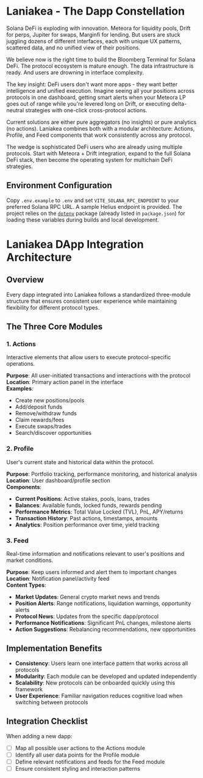 # Laniakea - The Dapp Constellation

Solana DeFi is exploding with innovation. Meteora for liquidity pools, Drift for perps, Jupiter for swaps, Marginfi for lending. But users are stuck juggling dozens of different interfaces, each with unique UX patterns, scattered data, and no unified view of their positions.

We believe now is the right time to build the Bloomberg Terminal for Solana DeFi. The protocol ecosystem is mature enough. The data infrastructure is ready. And users are drowning in interface complexity.

The key insight: DeFi users don't want more apps - they want better intelligence and unified execution. Imagine seeing all your positions across protocols in one dashboard, getting smart alerts when your Meteora LP goes out of range while you're levered long on Drift, or executing delta-neutral strategies with one-click cross-protocol actions.

Current solutions are either pure aggregators (no insights) or pure analytics (no actions). Laniakea combines both with a modular architecture: Actions, Profile, and Feed components that work consistently across any protocol.

The wedge is sophisticated DeFi users who are already using multiple protocols. Start with Meteora + Drift integration, expand to the full Solana DeFi stack, then become the operating system for multichain DeFi strategies.

## Environment Configuration

Copy `.env.example` to `.env` and set `VITE_SOLANA_RPC_ENDPOINT` to your preferred Solana RPC URL. A sample Helius endpoint is provided. The project relies on the [`dotenv`](https://www.npmjs.com/package/dotenv) package (already listed in `package.json`) for loading these variables during builds and local development.

# Laniakea DApp Integration Architecture

## Overview
Every dapp integrated into Laniakea follows a standardized three-module structure that ensures consistent user experience while maintaining flexibility for different protocol types.

## The Three Core Modules

### 1. Actions
Interactive elements that allow users to execute protocol-specific operations.

**Purpose**: All user-initiated transactions and interactions with the protocol  
**Location**: Primary action panel in the interface  
**Examples**:
- Create new positions/pools
- Add/deposit funds
- Remove/withdraw funds
- Claim rewards/fees
- Execute swaps/trades
- Search/discover opportunities

### 2. Profile  
User's current state and historical data within the protocol.

**Purpose**: Portfolio tracking, performance monitoring, and historical analysis  
**Location**: User dashboard/profile section  
**Components**:
- **Current Positions**: Active stakes, pools, loans, trades
- **Balances**: Available funds, locked funds, rewards pending
- **Performance Metrics**: Total Value Locked (TVL), PnL, APY/returns
- **Transaction History**: Past actions, timestamps, amounts
- **Analytics**: Position performance over time, yield tracking

### 3. Feed
Real-time information and notifications relevant to user's positions and market conditions.

**Purpose**: Keep users informed and alert them to important changes  
**Location**: Notification panel/activity feed  
**Content Types**:
- **Market Updates**: General crypto market news and trends  
- **Position Alerts**: Range notifications, liquidation warnings, opportunity alerts
- **Protocol News**: Updates from the specific dapp/protocol
- **Performance Notifications**: Significant PnL changes, milestone alerts
- **Action Suggestions**: Rebalancing recommendations, new opportunities

## Implementation Benefits

- **Consistency**: Users learn one interface pattern that works across all protocols
- **Modularity**: Each module can be developed and updated independently  
- **Scalability**: New protocols can be onboarded quickly using this framework
- **User Experience**: Familiar navigation reduces cognitive load when switching between protocols

## Integration Checklist
When adding a new dapp:
- [ ] Map all possible user actions to the Actions module
- [ ] Identify all user data points for the Profile module  
- [ ] Define relevant notifications and feeds for the Feed module
- [ ] Ensure consistent styling and interaction patterns